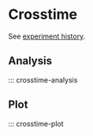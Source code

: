 # Crosstime

See [experiment history](<../../notion/Allen project d3cfe5aab8384495b58fba8a47eeadcc.md#crosstime-timeseries-of-lags>).

## Analysis

::: crosstime-analysis

## Plot

::: crosstime-plot

